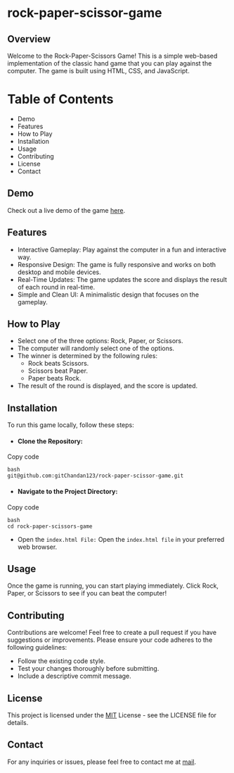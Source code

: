 # rock-paper-scissor-game
## Overview
Welcome to the Rock-Paper-Scissors Game! This is a simple web-based implementation of the classic hand game that you can play against the computer. The game is built using HTML, CSS, and JavaScript.

#  Table of Contents
- Demo
- Features
- How to Play
- Installation
- Usage
- Contributing
- License
- Contact

## Demo

Check out a live demo of the game [here](https://github.com/gitChandan123/rock-paper-scissor-game/edit/main/README.md).

## Features
-  Interactive Gameplay: Play against the computer in a fun and interactive way.
- Responsive Design: The game is fully responsive and works on both desktop and mobile devices.
- Real-Time Updates: The game updates the score and displays the result of each round in real-time.
- Simple and Clean UI: A minimalistic design that focuses on the gameplay.

## How to Play
* Select one of the three options: Rock, Paper, or Scissors.
* The computer will randomly select one of the options.
* The winner is determined by the following rules:
  - Rock beats Scissors.
  - Scissors beat Paper.
  - Paper beats Rock.
* The result of the round is displayed, and the score is updated.
## Installation
To run this game locally, follow these steps:

* #### Clone the Repository:
Copy code
```
bash
git@github.com:gitChandan123/rock-paper-scissor-game.git
```
* #### Navigate to the Project Directory:

Copy code
```
bash
cd rock-paper-scissors-game
```
* Open the `index.html File:` Open the `index.html file` in your preferred web browser.
  
## Usage
Once the game is running, you can start playing immediately. Click Rock, Paper, or Scissors to see if you can beat the computer!

## Contributing
Contributions are welcome! 
Feel free to create a pull request if you have suggestions or improvements. Please ensure your code adheres to the following guidelines:

- Follow the existing code style.
- Test your changes thoroughly before submitting.
- Include a descriptive commit message.
  
## License
This project is licensed under the [MIT]() License - see the LICENSE file for details.

## Contact
For any inquiries or issues, please feel free to contact me at [mail](chandanvatsa321@gmail.com).

